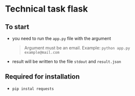
# Technical task flask 

## To start

- you need to run the ```app.py``` file with the argument
  > Argument must be an email. Example: ```python app.py example@mail.com```
- result will be written to the file ```stdout``` and ```result.json```

## Required for installation
- ```pip instal requests```